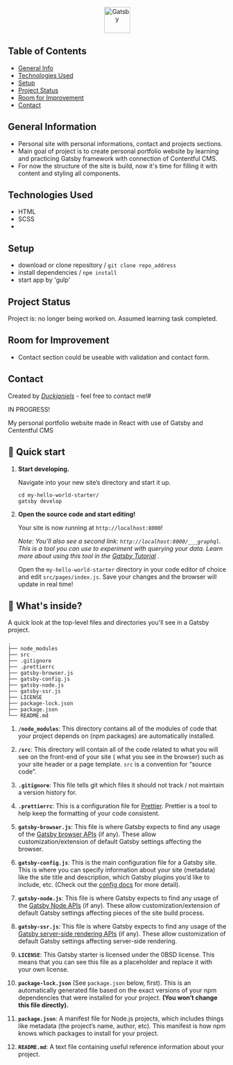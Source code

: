 <p align="center">
  <a href="https://www.gatsbyjs.com">
    <img alt="Gatsby" src="https://www.gatsbyjs.com/Gatsby-Monogram.svg" width="60" />
  </a>
</p>

## Table of Contents

* [General Info](#general-information)
* [Technologies Used](#technologies-used)
* [Setup](#setup)
* [Project Status](#project-status)
* [Room for Improvement](#room-for-improvement)
* [Contact](#contact)

## General Information

- Personal site with personal informations, contact and projects sections.
- Main goal of project is to create personal portfolio website by learning and practicing Gatsby framework with
  connection of Contentful CMS.
- For now the structure of the site is build, now it's time for filling it with content and styling all components.

## Technologies Used

- HTML
- SCSS
-

## Setup

- download or clone repository / `git clone repo_address`
- install dependencies / `npm install`
- start app by 'gulp'

## Project Status

Project is: no longer being worked on. Assumed learning task completed.

[//]: # (Assumed learning task completed.)

## Room for Improvement

- Contact section could be useable with validation and contact form.

## Contact

Created by [_Duckjaniels_](https://www.linkedin.com/in/maksym-kaczorowski-008b3a154/) - feel free to contact me!#

IN PROGRESS!

My personal portfolio website made in React with use of Gatsby and Cententful CMS

## 🚀 Quick start

1. **Start developing.**

   Navigate into your new site’s directory and start it up.

   ```shell
   cd my-hello-world-starter/
   gatsby develop
   ```

1. **Open the source code and start editing!**

   Your site is now running at `http://localhost:8000`!

   _Note: You'll also see a second link: _`http://localhost:8000/___graphql`_. This is a tool you can use to experiment
   with querying your data. Learn more about using this tool in
   the [Gatsby Tutorial](https://www.gatsbyjs.com/docs/tutorial/part-4/#use-graphiql-to-explore-the-data-layer-and-write-graphql-queries)
   ._

   Open the `my-hello-world-starter` directory in your code editor of choice and edit `src/pages/index.js`. Save your
   changes and the browser will update in real time!

## 🧐 What's inside?

A quick look at the top-level files and directories you'll see in a Gatsby project.

    .
    ├── node_modules
    ├── src
    ├── .gitignore
    ├── .prettierrc
    ├── gatsby-browser.js
    ├── gatsby-config.js
    ├── gatsby-node.js
    ├── gatsby-ssr.js
    ├── LICENSE
    ├── package-lock.json
    ├── package.json
    └── README.md

1. **`/node_modules`**: This directory contains all of the modules of code that your project depends on (npm packages)
   are automatically installed.

2. **`/src`**: This directory will contain all of the code related to what you will see on the front-end of your site (
   what you see in the browser) such as your site header or a page template. `src` is a convention for “source code”.

3. **`.gitignore`**: This file tells git which files it should not track / not maintain a version history for.

4. **`.prettierrc`**: This is a configuration file for [Prettier](https://prettier.io/). Prettier is a tool to help keep
   the formatting of your code consistent.

5. **`gatsby-browser.js`**: This file is where Gatsby expects to find any usage of
   the [Gatsby browser APIs](https://www.gatsbyjs.com/docs/reference/config-files/gatsby-browser/) (if any). These allow
   customization/extension of default Gatsby settings affecting the browser.

6. **`gatsby-config.js`**: This is the main configuration file for a Gatsby site. This is where you can specify
   information about your site (metadata) like the site title and description, which Gatsby plugins you’d like to
   include, etc. (Check out the [config docs](https://www.gatsbyjs.com/docs/reference/config-files/gatsby-config/) for
   more detail).

7. **`gatsby-node.js`**: This file is where Gatsby expects to find any usage of
   the [Gatsby Node APIs](https://www.gatsbyjs.com/docs/reference/config-files/gatsby-node/) (if any). These allow
   customization/extension of default Gatsby settings affecting pieces of the site build process.

8. **`gatsby-ssr.js`**: This file is where Gatsby expects to find any usage of
   the [Gatsby server-side rendering APIs](https://www.gatsbyjs.com/docs/reference/config-files/gatsby-ssr/) (if any).
   These allow customization of default Gatsby settings affecting server-side rendering.

9. **`LICENSE`**: This Gatsby starter is licensed under the 0BSD license. This means that you can see this file as a
   placeholder and replace it with your own license.

10. **`package-lock.json`** (See `package.json` below, first). This is an automatically generated file based on the
    exact versions of your npm dependencies that were installed for your project. **(You won’t change this file
    directly).**

11. **`package.json`**: A manifest file for Node.js projects, which includes things like metadata (the project’s name,
    author, etc). This manifest is how npm knows which packages to install for your project.

12. **`README.md`**: A text file containing useful reference information about your project.

